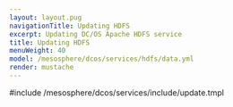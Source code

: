 ```yaml
---
layout: layout.pug
navigationTitle: Updating HDFS
excerpt: Updating DC/OS Apache HDFS service
title: Updating HDFS
menuWeight: 40
model: /mesosphere/dcos/services/hdfs/data.yml
render: mustache
---
```


#include /mesosphere/dcos/services/include/update.tmpl
